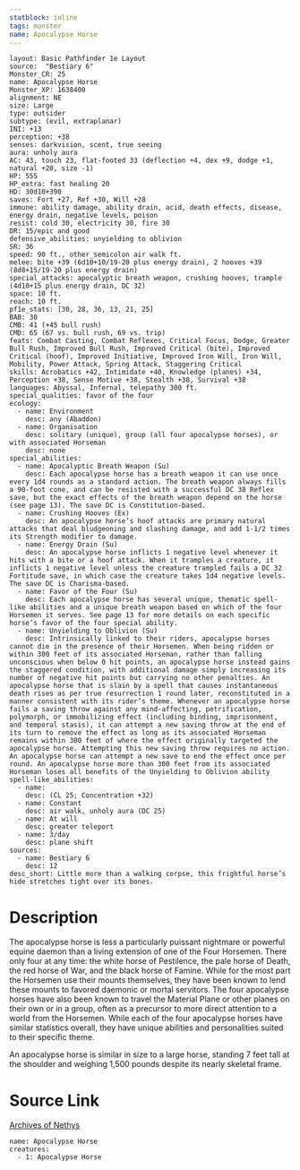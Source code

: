 ```yaml
---
statblock: inline
tags: monster
name: Apocalypse Horse
---
```

```statblock
layout: Basic Pathfinder 1e Layout
source:  "Bestiary 6"
Monster_CR: 25
name: Apocalypse Horse
Monster_XP: 1638400
alignment: NE
size: Large
type: outsider
subtype: (evil, extraplanar)
INI: +13
perception: +38
senses: darkvision, scent, true seeing
aura: unholy aura
AC: 43, touch 23, flat-footed 33 (deflection +4, dex +9, dodge +1, natural +20, size -1)
HP: 555
HP_extra: fast healing 20
HD: 30d10+390
saves: Fort +27, Ref +30, Will +28
immune: ability damage, ability drain, acid, death effects, disease, energy drain, negative levels, poison
resist: cold 30, electricity 30, fire 30
DR: 15/epic and good
defensive_abilities: unyielding to oblivion
SR: 36
speed: 90 ft., other_semicolon air walk ft.
melee: bite +39 (6d10+10/19-20 plus energy drain), 2 hooves +39 (8d8+15/19-20 plus energy drain)
special_attacks: apocalyptic breath weapon, crushing hooves, trample (4d10+15 plus energy drain, DC 32)
space: 10 ft.
reach: 10 ft.
pf1e_stats: [30, 28, 36, 13, 21, 25]
BAB: 30
CMB: 41 (+45 bull rush)
CMD: 65 (67 vs. bull rush, 69 vs. trip)
feats: Combat Casting, Combat Reflexes, Critical Focus, Dodge, Greater Bull Rush, Improved Bull Rush, Improved Critical (bite), Improved Critical (hoof), Improved Initiative, Improved Iron Will, Iron Will, Mobility, Power Attack, Spring Attack, Staggering Critical
skills: Acrobatics +42, Intimidate +40, Knowledge (planes) +34, Perception +38, Sense Motive +38, Stealth +38, Survival +38
languages: Abyssal, Infernal, telepathy 300 ft.
special_qualities: favor of the four
ecology:
  - name: Environment
    desc: any (Abaddon)
  - name: Organisation
    desc: solitary (unique), group (all four apocalypse horses), or with associated Horseman
    desc: none
special_abilities:
  - name: Apocalyptic Breath Weapon (Su)
    desc: Each apocalypse horse has a breath weapon it can use once every 1d4 rounds as a standard action. The breath weapon always fills a 90-foot cone, and can be resisted with a successful DC 38 Reflex save, but the exact effects of the breath weapon depend on the horse (see page 13). The save DC is Constitution-based.
  - name: Crushing Hooves (Ex)
    desc: An apocalypse horse’s hoof attacks are primary natural attacks that deal bludgeoning and slashing damage, and add 1-1/2 times its Strength modifier to damage.
  - name: Energy Drain (Su)
    desc: An apocalypse horse inflicts 1 negative level whenever it hits with a bite or a hoof attack. When it tramples a creature, it inflicts 1 negative level unless the creature trampled fails a DC 32 Fortitude save, in which case the creature takes 1d4 negative levels. The save DC is Charisma-based.
  - name: Favor of the Four (Su)
    desc: Each apocalypse horse has several unique, thematic spell-like abilities and a unique breath weapon based on which of the four Horsemen it serves. See page 13 for more details on each specific horse’s favor of the four special ability.
  - name: Unyielding to Oblivion (Su)
    desc: Intrinsically linked to their riders, apocalypse horses cannot die in the presence of their Horsemen. When being ridden or within 300 feet of its associated Horseman, rather than falling unconscious when below 0 hit points, an apocalypse horse instead gains the staggered condition, with additional damage simply increasing its number of negative hit points but carrying no other penalties. An apocalypse horse that is slain by a spell that causes instantaneous death rises as per true resurrection 1 round later, reconstituted in a manner consistent with its rider’s theme. Whenever an apocalypse horse fails a saving throw against any mind-affecting, petrification, polymorph, or immobilizing effect (including binding, imprisonment, and temporal stasis), it can attempt a new saving throw at the end of its turn to remove the effect as long as its associated Horseman remains within 300 feet of where the effect originally targeted the apocalypse horse. Attempting this new saving throw requires no action. An apocalypse horse can attempt a new save to end the effect once per round. An apocalypse horse more than 300 feet from its associated Horseman loses all benefits of the Unyielding to Oblivion ability
spell-like_abilities:
  - name:
    desc: (CL 25; Concentration +32)
  - name: Constant
    desc: air walk, unholy aura (DC 25)
  - name: At will
    desc: greater teleport
  - name: 3/day
    desc: plane shift
sources:
  - name: Bestiary 6
    desc: 12
desc_short: Little more than a walking corpse, this frightful horse’s hide stretches tight over its bones.
```
# Description
The apocalypse horse is less a particularly puissant nightmare or powerful equine daemon than a living extension of one of the Four Horsemen. There only four at any time: the white horse of Pestilence, the pale horse of Death, the red horse of War, and the black horse of Famine. While for the most part the Horsemen use their mounts themselves, they have been known to lend these mounts to favored daemonic or mortal servitors. The four apocalypse horses have also been known to travel the Material Plane or other planes on their own or in a group, often as a precursor to more direct attention to a world from the Horsemen. While each of the four apocalypse horses have similar statistics overall, they have unique abilities and personalities suited to their specific theme. 

An apocalypse horse is similar in size to a large horse, standing 7 feet tall at the shoulder and weighing 1,500 pounds despite its nearly skeletal frame.
# Source Link
[Archives of Nethys](https://aonprd.com/MonsterDisplay.aspx?ItemName=Apocalypse%20Horse)
```encounter-table
name: Apocalypse Horse
creatures:
  - 1: Apocalypse Horse
```
